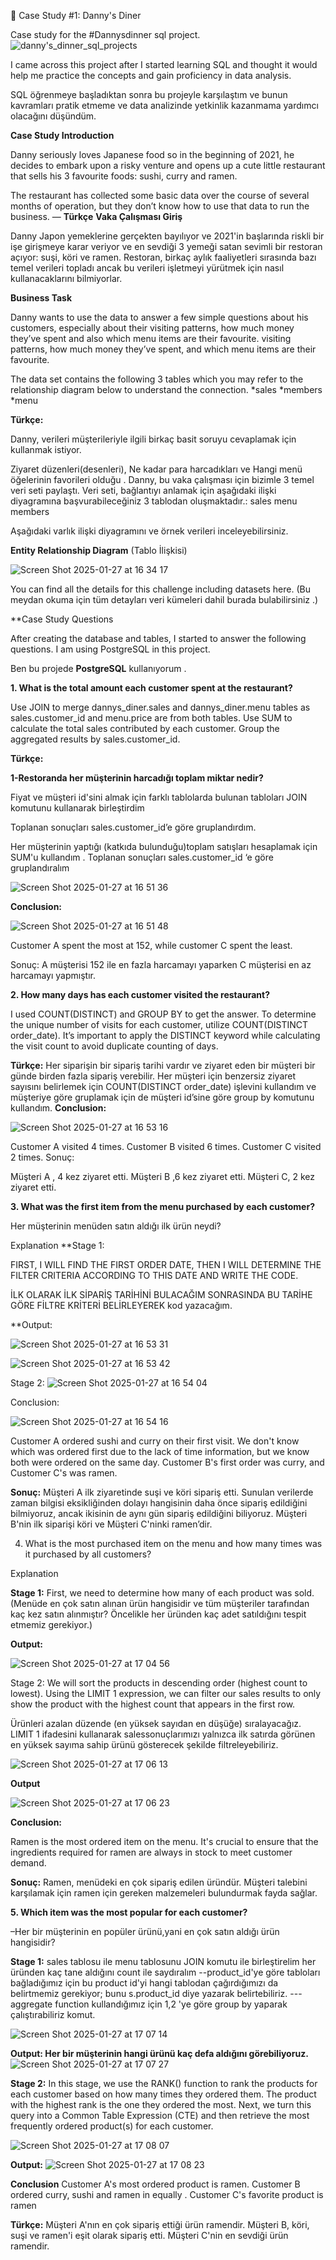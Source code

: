 🍜 Case Study #1: Danny's Diner

Case study  for the #Dannysdinner sql project.
![danny's_dinner_sql_projects](https://github.com/user-attachments/assets/66002c79-67cf-47d0-9606-f055a1a23100)

I came across this project after I started learning SQL and thought it would help me practice the concepts and gain proficiency in data analysis.

SQL öğrenmeye başladıktan sonra bu projeyle  karşılaştım ve bunun kavramları pratik etmeme ve data analizinde yetkinlik kazanmama yardımcı olacağını düşündüm.

**Case Study Introduction**

Danny seriously loves Japanese food so in the beginning of 2021, he decides to embark upon a risky venture and opens up a cute little restaurant that sells his 3 favourite foods: sushi, curry and ramen.

The restaurant has collected some basic data over the course of several months of operation, but they don’t know how to use that data to run the business.
—
**Türkçe**
**Vaka Çalışması Giriş**

Danny Japon yemeklerine gerçekten bayılıyor ve 2021'in başlarında riskli bir işe girişmeye karar veriyor ve en sevdiği 3 yemeği satan sevimli bir restoran açıyor: suşi, köri ve ramen.
Restoran, birkaç aylık faaliyetleri sırasında bazı temel verileri topladı ancak bu verileri işletmeyi yürütmek için nasıl kullanacaklarını bilmiyorlar.

**Business Task**

Danny wants to use the data to answer a few simple questions about his customers, especially about their visiting patterns, how much money they’ve spent and also which menu items are their favourite.
visiting patterns,
how much money they’ve spent, and
which menu items are their favourite.


The data set contains the following 3 tables which you may refer to the relationship diagram below to understand the connection.
*sales
*members
*menu



**Türkçe:**

Danny, verileri müşterileriyle ilgili birkaç basit soruyu cevaplamak için kullanmak istiyor. 

Ziyaret düzenleri(desenleri),
Ne kadar para harcadıkları ve
Hangi menü öğelerinin favorileri olduğu .
Danny, bu vaka çalışması için bizimle 3 temel veri seti paylaştı.
Veri seti, bağlantıyı anlamak için aşağıdaki ilişki diyagramına başvurabileceğiniz 3 tablodan oluşmaktadır.:
sales
menu
members


Aşağıdaki varlık ilişki diyagramını ve örnek verileri inceleyebilirsiniz.



**Entity Relationship Diagram**
(Tablo İlişkisi)


![Screen Shot 2025-01-27 at 16 34 17](https://github.com/user-attachments/assets/14d8e460-b816-4461-9463-fb57a7ec40f8)


You can find all the details for this challenge including datasets here.
(Bu meydan okuma için tüm detayları veri kümeleri dahil burada bulabilirsiniz .)







**Case Study Questions

After creating the database and tables, I started to answer the following questions.
I am using PostgreSQL in this project.

Ben bu projede **PostgreSQL** kullanıyorum .

**1. What is the total amount each customer spent at the restaurant?**


Use JOIN to merge dannys_diner.sales and dannys_diner.menu tables as sales.customer_id and menu.price are from both tables.
Use SUM to calculate the total sales contributed by each customer.
Group the aggregated results by sales.customer_id.


**Türkçe:**


**1-Restoranda her müşterinin harcadığı toplam miktar nedir?**




Fiyat ve müşteri id'sini almak için farklı tablolarda bulunan tabloları JOIN komutunu kullanarak birleştirdim 


Toplanan sonuçları sales.customer_id’e göre gruplandırdım.


Her müşterinin yaptığı (katkıda bulunduğu)toplam satışları hesaplamak için SUM'u kullandım .
Toplanan sonuçları sales.customer_id ‘e göre gruplandıralım 

![Screen Shot 2025-01-27 at 16 51 36](https://github.com/user-attachments/assets/e50e54a1-0e27-4f94-a5ae-f4ac24c60624)




**Conclusion:**

![Screen Shot 2025-01-27 at 16 51 48](https://github.com/user-attachments/assets/2d7f9c6d-4547-44db-abbf-f3df83c774bb)

Customer A spent the most at 152, while customer C spent the least.

Sonuç:
A müşterisi 152  ile en fazla harcamayı yaparken C müşterisi en az harcamayı yapmıştır.


**2. How many days has each customer visited the restaurant?**

I used COUNT(DISTINCT) and GROUP BY to get the answer.
To determine the unique number of visits for each customer, utilize COUNT(DISTINCT order_date). It’s important to apply the DISTINCT keyword while calculating the visit count to avoid duplicate counting of days. 


**Türkçe:**
Her siparişin bir sipariş tarihi vardır ve ziyaret eden bir müşteri bir günde birden fazla sipariş verebilir.
Her müşteri için benzersiz ziyaret sayısını belirlemek için COUNT(DISTINCT order_date) işlevini kullandım ve müşteriye göre gruplamak için de müşteri id’sine göre group by komutunu kullandım.
**Conclusion:**

![Screen Shot 2025-01-27 at 16 53 16](https://github.com/user-attachments/assets/805842cd-9e61-4ea5-8f77-e0cd57733066)

Customer A visited 4 times.
Customer B visited 6 times.
Customer C visited 2 times.
Sonuç:

Müşteri A , 4 kez ziyaret etti.
Müşteri B ,6 kez ziyaret etti.
Müşteri C,  2 kez ziyaret etti.




**3. What was the first item from the menu purchased by each customer?**

Her müşterinin menüden satın aldığı ilk ürün neydi?

Explanation
**Stage 1:

FIRST, I WILL FIND THE FIRST ORDER DATE, THEN I WILL DETERMINE THE FILTER CRITERIA ACCORDING TO THIS DATE AND WRITE THE CODE.

İLK OLARAK İLK SİPARİŞ TARİHİNİ BULACAĞIM SONRASINDA BU TARİHE GÖRE FİLTRE KRİTERİ BELİRLEYEREK kod yazacağım.

**Output:

![Screen Shot 2025-01-27 at 16 53 31](https://github.com/user-attachments/assets/96590b50-c092-4de5-8c75-d0a78d5f5b28)

![Screen Shot 2025-01-27 at 16 53 42](https://github.com/user-attachments/assets/dc9d1577-72ee-4b5a-8095-af7319fbac1a)

Stage 2:
![Screen Shot 2025-01-27 at 16 54 04](https://github.com/user-attachments/assets/3172984d-1dbc-4221-b211-0cbca15fc863)


Conclusion:


![Screen Shot 2025-01-27 at 16 54 16](https://github.com/user-attachments/assets/9a72f9f8-3743-40af-bf90-fe28e1f28338)

Customer A ordered sushi and curry on their first visit. We don't know which was ordered first due to the lack of time information, but we know both were ordered on the same day. Customer B's first order was curry, and Customer C's was ramen.



**Sonuç:**
Müşteri A ilk ziyaretinde suşi ve köri sipariş etti. Sunulan verilerde zaman bilgisi eksikliğinden dolayı hangisinin daha önce sipariş edildiğini bilmiyoruz, ancak ikisinin de aynı gün sipariş edildiğini biliyoruz. 
Müşteri B'nin ilk siparişi köri ve Müşteri C'ninki ramen’dir.



4. What is the most purchased item on the menu and how many times was it purchased by all customers?


Explanation

**Stage 1:**
First, we need to determine how many of each product was sold.
(Menüde en çok satın alınan ürün hangisidir ve tüm müşteriler tarafından kaç kez satın alınmıştır?
Öncelikle her üründen kaç adet satıldığını tespit etmemiz gerekiyor.)

**Output:**


![Screen Shot 2025-01-27 at 17 04 56](https://github.com/user-attachments/assets/a0177f04-cf50-4fc8-943d-2b030064eeb2)


Stage 2:
We will sort the products in descending order (highest count to lowest). Using the LIMIT 1 expression, we can filter our sales results to only show the product with the highest count that appears in the first row.

Ürünleri azalan düzende (en yüksek sayıdan en düşüğe) sıralayacağız. LIMIT 1 ifadesini kullanarak salessonuçlarımızı yalnızca ilk satırda görünen en yüksek sayıma sahip ürünü gösterecek şekilde filtreleyebiliriz.

![Screen Shot 2025-01-27 at 17 06 13](https://github.com/user-attachments/assets/abf97a25-714b-4315-98da-b9df66dd4c96)



**Output**

![Screen Shot 2025-01-27 at 17 06 23](https://github.com/user-attachments/assets/f0728c74-7e90-4a0d-9b73-b895539c954d)

**Conclusion:**

Ramen is the most ordered item on the menu. It's crucial to ensure that the ingredients required for ramen are always in stock to meet customer demand.

**Sonuç:**
Ramen, menüdeki en çok sipariş edilen üründür. Müşteri talebini karşılamak için ramen için gereken malzemeleri bulundurmak fayda sağlar.

**5. Which item was the most popular for each customer?**

–Her bir müşterinin en popüler ürünü,yani en çok satın aldığı ürün hangisidir?

**Stage 1:**
sales tablosu ile menu tablosunu JOIN komutu ile birleştirelim
her üründen kaç tane aldığını count ile saydıralım
--product_id'ye göre tabloları bağladığımız için bu product id'yi hangi tablodan çağırdığımızı da belirtmemiz gerekiyor; bunu s.product_id diye yazarak belirtebiliriz.
---aggregate function kullandığımız için 1,2 'ye göre group by yaparak çalıştırabiliriz komut.

![Screen Shot 2025-01-27 at 17 07 14](https://github.com/user-attachments/assets/75ad52b7-4302-4c2f-bc12-8f016a583143)



**Output: Her bir müşterinin hangi ürünü kaç defa  aldığını görebiliyoruz.**
![Screen Shot 2025-01-27 at 17 07 27](https://github.com/user-attachments/assets/ee5e2dce-c7e2-4e85-8d26-4f6fa3c40cd3)

**Stage 2:**
In this stage, we use the RANK() function to rank the products for each customer based on how many times they ordered them. The product with the highest rank is the one they ordered the most. Next, we turn this query into a Common Table Expression (CTE) and then retrieve the most frequently ordered product(s) for each customer.

![Screen Shot 2025-01-27 at 17 08 07](https://github.com/user-attachments/assets/fb8f57cf-738c-4b11-bc43-64e429b3c8eb)



**Output:**
![Screen Shot 2025-01-27 at 17 08 23](https://github.com/user-attachments/assets/284dba17-d532-426a-8e04-937435806d23)

**Conclusion**
Customer A's most ordered product is ramen. Customer B ordered curry, sushi and ramen in equally . Customer C's favorite product is ramen


**Türkçe:**
Müşteri A'nın en çok sipariş ettiği ürün ramendir. Müşteri B, köri, suşi ve ramen'i eşit olarak sipariş etti. Müşteri C'nin en sevdiği ürün ramendir.











